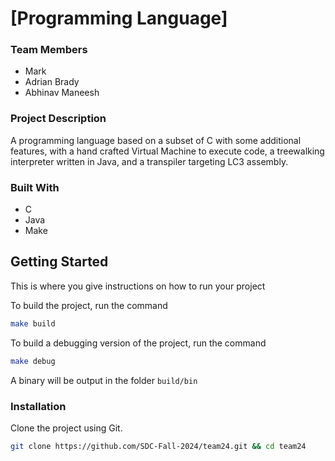 # \[Programming Language\]

### Team Members
- Mark
- Adrian Brady
- Abhinav Maneesh

### Project Description
A programming language based on a subset of C with some additional features,
with a hand crafted Virtual Machine to execute code,
a treewalking interpreter written in Java,
and a transpiler targeting LC3 assembly.

### Built With

* C
* Java
* Make

## Getting Started
This is where you give instructions on how to run your project

To build the project, run the command
```sh
make build
```

To build a debugging version of the project, run the command
```sh
make debug
```

A binary will be output in the folder `build/bin`

### Installation

Clone the project using Git.

```sh
git clone https://github.com/SDC-Fall-2024/team24.git && cd team24
```
